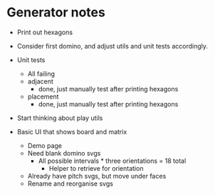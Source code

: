 # Generator notes
* Print out hexagons
* Consider first domino, and adjust utils and unit tests accordingly.

* Unit tests
    * All failing
    * adjacent
        * done, just manually test after printing hexagons
    * placement
        * done, just manually test after printing hexagons

* Start thinking about play utils

* Basic UI that shows board and matrix
    * Demo page
    * Need blank domino svgs
        * All possible intervals * three orientations = 18 total
            * Helper to retrieve for orientation
    * Already have pitch svgs, but move under faces
    * Rename and reorganise svgs